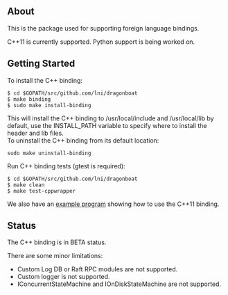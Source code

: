## About ##
This is the package used for supporting foreign language bindings.

C++11 is currently supported. Python support is being worked on.

## Getting Started ##
To install the C++ binding:
```
$ cd $GOPATH/src/github.com/lni/dragonboat
$ make binding
$ sudo make install-binding
```
This will install the C++ binding to /usr/local/include and /usr/local/lib by default, use the INSTALL_PATH variable to specify where to install the header and lib files.  
To uninstall the C++ binding from its default location:
```
sudo make uninstall-binding
```
Run C++ binding tests (gtest is required):
```
$ cd $GOPATH/src/github.com/lni/dragonboat
$ make clean
$ make test-cppwrapper
```
We also have an [example program](https://github.com/lni/dragonboat-example) showing how to use the C++11 binding.

## Status ##
The C++ binding is in BETA status.

There are some minor limitations:
* Custom Log DB or Raft RPC modules are not supported.
* Custom logger is not supported.
* IConcurrentStateMachine and IOnDiskStateMachine are not supported.
